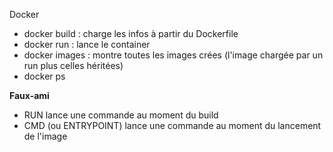 Docker

- docker build : charge les infos à partir du Dockerfile
- docker run : lance le container
- docker images : montre toutes les images crées (l'image chargée par un run plus celles héritées)
- docker ps

**Faux-ami**

- RUN lance une commande au moment du build
- CMD (ou ENTRYPOINT) lance une commande au moment du lancement de l'image
